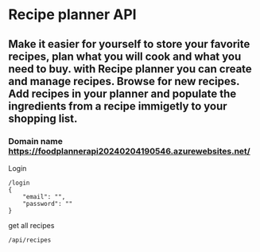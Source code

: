 # Recipe planner API
## Make it easier for yourself to store your favorite recipes, plan what you will cook and what you need to buy. with Recipe planner you can create and manage recipes. Browse for new recipes. Add recipes in your planner and populate the ingredients from a recipe immigetly to your shopping list.

### Domain name https://foodplannerapi20240204190546.azurewebsites.net/
Login
```
/login
{
    "email": "",
    "password": ""
}
```
get all recipes
```
/api/recipes
```
